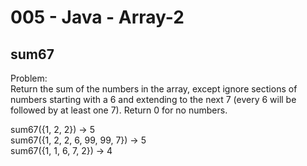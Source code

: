 005 - Java - Array-2
=====================

sum67
------

Problem:  
Return the sum of the numbers in the array, except ignore sections of numbers starting with a 6 and extending to the next 7 (every 6 will be followed by at least one 7). Return 0 for no numbers. 
>
sum67({1, 2, 2}) → 5  
sum67({1, 2, 2, 6, 99, 99, 7}) → 5  
sum67({1, 1, 6, 7, 2}) → 4  